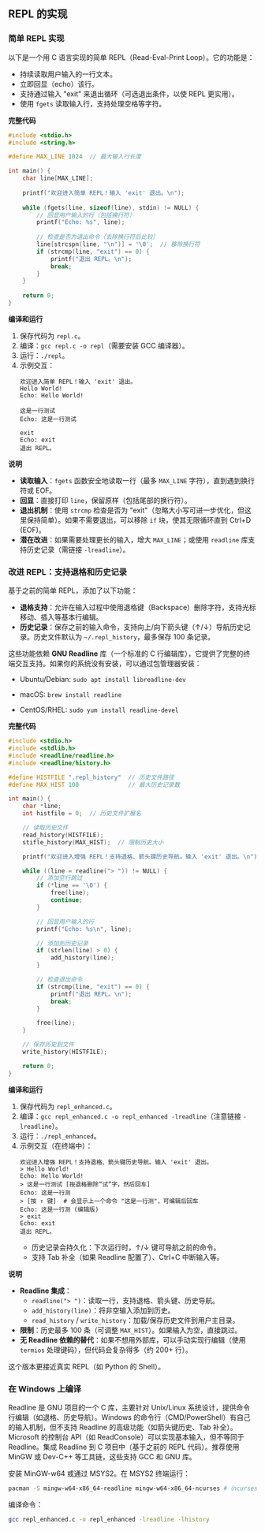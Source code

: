 ## REPL 的实现

### 简单 REPL 实现

以下是一个用 C 语言实现的简单 REPL（Read-Eval-Print Loop）。它的功能是：

- 持续读取用户输入的一行文本。
- 立即回显（echo）该行。
- 支持通过输入 "exit" 来退出循环（可选退出条件，以使 REPL 更实用）。
- 使用 `fgets` 读取输入行，支持处理空格等字符。

**完整代码**

```c
#include <stdio.h>
#include <string.h>

#define MAX_LINE 1024  // 最大输入行长度

int main() {
    char line[MAX_LINE];
    
    printf("欢迎进入简单 REPL！输入 'exit' 退出。\n");
    
    while (fgets(line, sizeof(line), stdin) != NULL) {
        // 回显用户输入的行（包括换行符）
        printf("Echo: %s", line);
        
        // 检查是否为退出命令（去除换行符后比较）
        line[strcspn(line, "\n")] = '\0';  // 移除换行符
        if (strcmp(line, "exit") == 0) {
            printf("退出 REPL。\n");
            break;
        }
    }
    
    return 0;
}
```

**编译和运行**

1. 保存代码为 `repl.c`。
2. 编译：`gcc repl.c -o repl`（需要安装 GCC 编译器）。
3. 运行：`./repl`。
4. 示例交互：
   ```
   欢迎进入简单 REPL！输入 'exit' 退出。
   Hello World!
   Echo: Hello World!
   
   这是一行测试
   Echo: 这是一行测试
   
   exit
   Echo: exit
   退出 REPL。
   ```

**说明**

- **读取输入**：`fgets` 函数安全地读取一行（最多 `MAX_LINE` 字符），直到遇到换行符或 EOF。
- **回显**：直接打印 `line`，保留原样（包括尾部的换行符）。
- **退出机制**：使用 `strcmp` 检查是否为 "exit"（忽略大小写可进一步优化，但这里保持简单）。如果不需要退出，可以移除 `if` 块，使其无限循环直到 Ctrl+D (EOF)。
- **潜在改进**：如果需要处理更长的输入，增大 `MAX_LINE`；或使用 `readline` 库支持历史记录（需链接 `-lreadline`）。

### 改进 REPL：支持退格和历史记录

基于之前的简单 REPL，添加了以下功能：

- **退格支持**：允许在输入过程中使用退格键（Backspace）删除字符，支持光标移动、插入等基本行编辑。
- **历史记录**：保存之前的输入命令，支持向上/向下箭头键（↑/↓）导航历史记录。历史文件默认为 `~/.repl_history`，最多保存 100 条记录。

这些功能依赖 **GNU Readline** 库（一个标准的 C 行编辑库），它提供了完整的终端交互支持。如果你的系统没有安装，可以通过包管理器安装：

- Ubuntu/Debian: 
  `sudo apt install libreadline-dev`

- macOS: 
  `brew install readline`

- CentOS/RHEL: 
  `sudo yum install readline-devel`

**完整代码**

```c
#include <stdio.h>
#include <stdlib.h>
#include <readline/readline.h>
#include <readline/history.h>

#define HISTFILE ".repl_history"  // 历史文件路径
#define MAX_HIST 100              // 最大历史记录数

int main() {
    char *line;
    int histfile = 0;  // 历史文件扩展名

    // 读取历史文件
    read_history(HISTFILE);
    stifle_history(MAX_HIST);  // 限制历史大小

    printf("欢迎进入增强 REPL！支持退格、箭头键历史导航。输入 'exit' 退出。\n");

    while ((line = readline("> ")) != NULL) {
        // 添加空行跳过
        if (*line == '\0') {
            free(line);
            continue;
        }

        // 回显用户输入的行
        printf("Echo: %s\n", line);

        // 添加到历史记录
        if (strlen(line) > 0) {
            add_history(line);
        }

        // 检查退出命令
        if (strcmp(line, "exit") == 0) {
            printf("退出 REPL。\n");
            break;
        }

        free(line);
    }

    // 保存历史到文件
    write_history(HISTFILE);

    return 0;
}
```

**编译和运行**

1. 保存代码为 `repl_enhanced.c`。
2. 编译：`gcc repl_enhanced.c -o repl_enhanced -lreadline`（注意链接 `-lreadline`）。
3. 运行：`./repl_enhanced`。
4. 示例交互（在终端中）：
   ```
   欢迎进入增强 REPL！支持退格、箭头键历史导航。输入 'exit' 退出。
   > Hello World!
   Echo: Hello World!
   > 这是一行测试 [按退格删除“试”字，然后回车]
   Echo: 这是一行测
   > [按 ↑ 键]  # 会显示上一个命令 "这是一行测"，可编辑后回车
   Echo: 这是一行测 (编辑版)
   > exit
   Echo: exit
   退出 REPL。
   ```
   - 历史记录会持久化：下次运行时，↑/↓ 键可导航之前的命令。
   - 支持 Tab 补全（如果 Readline 配置了）、Ctrl+C 中断输入等。

**说明**

- **Readline 集成**：
  - `readline("> ")`：读取一行，支持退格、箭头键、历史导航。
  - `add_history(line)`：将非空输入添加到历史。
  - `read_history` / `write_history`：加载/保存历史文件到用户主目录。
- **限制**：历史最多 100 条（可调整 `MAX_HIST`）。如果输入为空，直接跳过。
- **无 Readline 依赖的替代**：如果不想用外部库，可以手动实现行编辑（使用 `termios` 处理键码），但代码会复杂得多（约 200+ 行）。

这个版本更接近真实 REPL（如 Python 的 Shell）。

### 在 Windows 上编译

Readline 是 GNU 项目的一个 C 库，主要针对 Unix/Linux 系统设计，提供命令行编辑（如退格、历史导航）。Windows 的命令行（CMD/PowerShell）有自己的输入机制，但不支持 Readline 的高级功能（如箭头键历史、Tab 补全）。Microsoft 的控制台 API（如 ReadConsole）可以实现基本输入，但不等同于 Readline。集成 Readline 到 C 项目中（基于之前的 REPL 代码）。推荐使用 MinGW 或 Dev-C++ 等工具链，这些支持 GCC 和 GNU 库。

安装 MinGW-w64 或通过 MSYS2。在 MSYS2 终端运行：

```bash
pacman -S mingw-w64-x86_64-readline mingw-w64-x86_64-ncurses #（ncurses 是依赖）。
```

编译命令：

```bash
gcc repl_enhanced.c -o repl_enhanced -lreadline -lhistory
```
